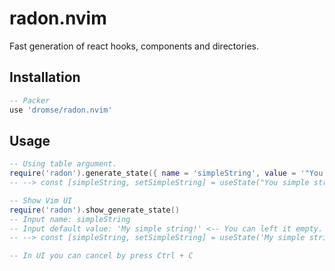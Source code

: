# radon.nvim

Fast generation of react hooks, components and directories.

## Installation

```lua
-- Packer
use 'dromse/radon.nvim'
```

## Usage

```lua
-- Using table argument.
require('radon').generate_state({ name = 'simpleString', value = '"You simple string!"' --[[ or ]] '' })
-- --> const [simpleString, setSimpleString] = useState("You simple string!")

-- Show Vim UI
require('radon').show_generate_state()
-- Input name: simpleString
-- Input default value: 'My simple string!' <-- You can left it empty.
-- --> const [simpleString, setSimpleString] = useState('My simple string!')

-- In UI you can cancel by press Ctrl + C
```
